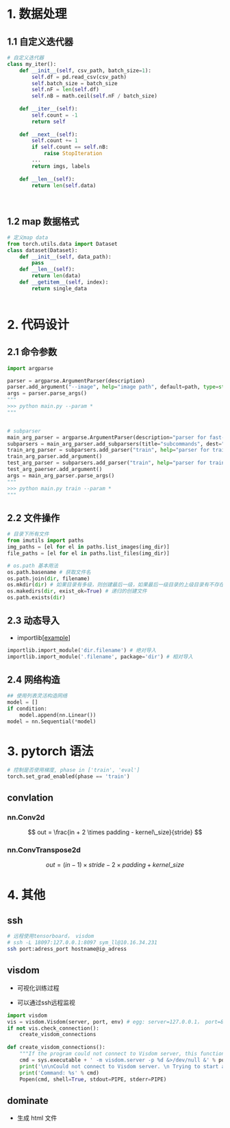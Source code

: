 # 1. 数据处理

## 1.1 自定义迭代器

```python
# 自定义迭代器
class my_iter():
    def __init__(self, csv_path, batch_size=1):
        self.df = pd.read_csv(csv_path)
        self.batch_size = batch_size
        self.nF = len(self.df)
        self.nB = math.ceil(self.nF / batch_size)
        
    def __iter__(self):
        self.count = -1
        return self
    
    def __next__(self):
    	self.count += 1
        if self.count == self.nB:
			raise StopIteration
        ...
        return imgs, labels
        
    def __len__(self):
        return len(self.data)
    
    
```

## 1.2 map 数据格式

```python
# 定义map data
from torch.utils.data import Dataset
class dataset(Dataset):
    def __init__(self, data_path):
        pass
    def __len__(self):
        return len(data)
    def __getitem__(self, index):
        return single_data
    
```




# 2. 代码设计

## 2.1 命令参数

```python
import argparse

parser = argparse.ArgumentParser(description)
parser.add_argument("--image", help="image path", default=path, type=str)
args = parser.parse_args()
"""
>>> python main.py --param *
"""


# subparser
main_arg_parser = argparse.ArgumentParser(description="parser for fast-neural-style")
subparsers = main_arg_parser.add_subparsers(title="subcommands", dest="subcommand")
train_arg_parser = subparsers.add_parser("train", help="parser for training arguments")
train_arg_parser.add_argument()
test_arg_parser = subparsers.add_parser("train", help="parser for training arguments")
test_arg_paerser.add_argument()
args = main_arg_parser.parse_args()
"""
>>> python main.py train --param *
"""


```



## 2.2 文件操作

```python
# 目录下所有文件
from imutils import paths
img_paths = [el for el in paths.list_images(img_dir)]
file_paths = [el for el in paths.list_files(img_dir)]

# os.path 基本用法
os.path.basename # 获取文件名
os.path.join(dir, filename)
os.mkdir(dir) # 如果目录有多级，则创建最后一级，如果最后一级目录的上级目录有不存在的，则会抛出一个 OSError
os.makedirs(dir, exist_ok=True) # 递归的创建文件
os.path.exists(dir)

```



## 2.3 动态导入

- importlib[[example](https://blog.csdn.net/xie_0723/article/details/78004649)]

```python
importlib.import_module('dir.filename') # 绝对导入
importlib.import_module('.filename', package='dir') # 相对导入
```

## 2.4 网络构造
```python
## 使用列表灵活构造网络
model = []
if condition:
    model.append(nn.Linear())
model = nn.Sequential(*model)
```


# 3. pytorch 语法

```python
# 控制是否使用梯度, phase in ['train', 'eval']
torch.set_grad_enabled(phase == 'train')

```

## convlation
### nn.Conv2d
$$
out = \frac{in + 2 \times padding - kernel\_size}{stride}
$$

### nn.ConvTranspose2d
$$
out = (in - 1) \times stride - 2 \times padding + kernel\_size
$$

# 4. 其他

##  ssh

```bash
# 远程使用tensorboard， visdom
# ssh -L 18097:127.0.0.1:8097 sym_ll@10.16.34.231
ssh port:adress_port hostname@ip_adress
```

## visdom

- 可视化训练过程

- 可以通过ssh远程监视

```python
import visdom
vis = visdom.Visdom(server, port, env) # egg: server=127.0.0.1， port=8096, env='main'
if not vis.check_connection():
    create_visdom_connections
    
def create_visdom_connections():
    """If the program could not connect to Visdom server, this function will start a new server at port < self.port > """
    cmd = sys.executable + ' -m visdom.server -p %d &>/dev/null &' % port
    print('\n\nCould not connect to Visdom server. \n Trying to start a server....')
    print('Command: %s' % cmd)
    Popen(cmd, shell=True, stdout=PIPE, stderr=PIPE)
```

## dominate

- 生成 html 文件